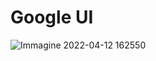 # Google UI

![Immagine 2022-04-12 162550](https://user-images.githubusercontent.com/87947051/162985229-c2b11187-e9a4-473a-b7e6-8d313c6c50d6.jpg)
